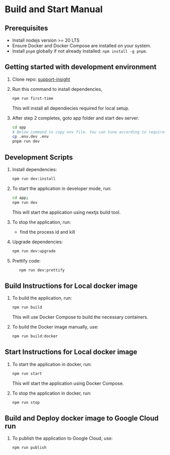 # Build and Start Manual

## Prerequisites

- Install nodejs version >= 20 LTS
- Ensure Docker and Docker Compose are installed on your system.
- Install `pnpm` globally if not already installed: `npm install -g pnpm`.

## Getting started with development environment

1. Clone repo: [support-insight](https://github.com/somavamshi-stack/support-insight.git)
2. Run this command to install dependencies,

   ```bash
   npm run first-time
   ```

   This will install all dependiecies required for local setup.

3. After step 2 completes, goto app folder and start dev server.

   ```bash
   cd app
   # Below command to copy env file. You can tune according to requirements
   cp .env.dev .env
   pnpm run dev
   ```

## Development Scripts

1. Install dependencies:

   ```bash
   npm run dev:install
   ```

2. To start the application in developer mode, run:

   ```bash
   cd app;
   npm run dev
   ```

   This will start the application using nextjs build tool.

3. To stop the application, run:

   - find the process id and kill

4. Upgrade dependencies:

   ```bash
   npm run dev:upgrade
   ```

5. Prettify code:

   ```bash
      npm run dev:prettify
   ```

## Build Instructions for Local docker image

1. To build the application, run:

   ```bash
   npm run build
   ```

   This will use Docker Compose to build the necessary containers.

2. To build the Docker image manually, use:

   ```bash
   npm run build:docker
   ```

## Start Instructions for Local docker image

1. To start the application in docker, run:

   ```bash
   npm run start
   ```

   This will start the application using Docker Compose.

2. To stop the application in docker, run:

   ```bash
   npm run stop
   ```

## Build and Deploy docker image to Google Cloud run

1. To publish the application to Google Cloud, use:

   ```bash
   npm run publish
   ```
